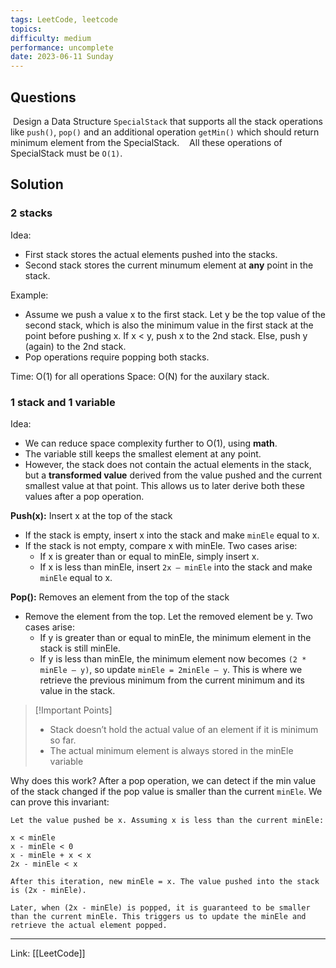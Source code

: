 ```yaml
---
tags: LeetCode, leetcode
topics: 
difficulty: medium
performance: uncomplete
date: 2023-06-11 Sunday
---
```


## Questions

 Design a Data Structure `SpecialStack` that supports all the stack operations like `push()`, `pop()` and an additional operation `getMin()` which should return minimum element from the SpecialStack. 
 
 All these operations of SpecialStack must be `O(1)`.

## Solution

### 2 stacks 

Idea:
- First stack stores the actual elements pushed into the stacks.
- Second stack stores the current minumum element at **any** point in the stack.

Example:
- Assume we push a value x to the first stack. Let y be the top value of the second stack, which is also the minimum value in the first stack at the point before pushing x. If x < y, push x to the 2nd stack. Else, push y (again) to the 2nd stack.
- Pop operations require popping both stacks. 

Time: O(1) for all operations
Space: O(N) for the auxilary stack.

### 1 stack and 1 variable 

Idea:
- We can reduce space complexity further to O(1), using **math**. 
- The variable still keeps the smallest element at any point. 
- However, the stack does not contain the actual elements in the stack, but a **transformed value** derived from the value pushed and the current smallest value at that point. This allows us to later derive both these values after a pop operation.

**Push(x):** Insert x at the top of the stack

- If the stack is empty, insert x into the stack and make `minEle` equal to x.
- If the stack is not empty, compare x with minEle. Two cases arise:
    - If x is greater than or equal to minEle, simply insert x.
    - If x is less than minEle, insert `2x – minEle` into the stack and make `minEle` equal to x.

**Pop():** Removes an element from the top of the stack

- Remove the element from the top. Let the removed element be y. Two cases arise:
    - If y is greater than or equal to minEle, the minimum element in the stack is still minEle.
    - If y is less than minEle, the minimum element now becomes `(2 * minEle – y)`, so update `minEle = 2minEle – y`. This is where we retrieve the previous minimum from the current minimum and its value in the stack.

>[!Important Points] 
> - Stack doesn’t hold the actual value of an element if it is minimum so far.
> - The actual minimum element is always stored in the minEle variable

Why does this work? After a pop operation, we can detect if the min value of the stack changed if the pop value is smaller than the current `minEle`. We can prove this invariant:

```
Let the value pushed be x. Assuming x is less than the current minEle:

x < minEle 
x - minEle < 0
x - minEle + x < x
2x - minEle < x

After this iteration, new minEle = x. The value pushed into the stack is (2x - minEle).

Later, when (2x - minEle) is popped, it is guaranteed to be smaller than the current minEle. This triggers us to update the minEle and retrieve the actual element popped.
```



---
Link: [[LeetCode]]
